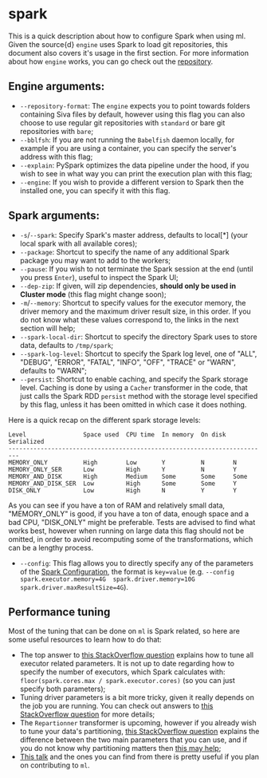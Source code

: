 # spark

This is a quick description about how to configure Spark when using ml. Given the source{d} `engine` uses Spark to load git repositories, this document also covers it's usage in the first section. For more information about how `engine` works, you can go check out the [repository](https://github.com/src-d/engine).

## Engine arguments:

* `--repository-format`: The `engine` expects you to point towards folders containing Siva files by default, however using this flag you can also choose to use regular git repositories with `standard` or bare git repositories with `bare`;
* `--bblfsh`: If you are not running the `Babelfish` daemon locally, for example if you are using a container, you can specify the server's address with this flag;
* `--explain`: PySpark optimizes the data pipeline under the hood, if you wish to see in what way you can print the execution plan with this flag;
* `--engine`: If you wish to provide a different version to Spark then the installed one, you can specify it with this flag.

## Spark arguments:

* `-s`/`--spark`: Specify Spark's master address, defaults to local\[\*\] \(your local spark with all available cores\);
* `--package`: Shortcut to specify the name of any additional Spark package you may want to add to the workers;
* `--pause`: If you wish to not terminate the Spark session at the end \(until you press `Enter`\), useful to inspect the Spark UI;
* `--dep-zip`: If given, will zip dependencies, **should only be used in Cluster mode** \(this flag might change soon\);
* `-m`/`--memory`: Shortcut to specify values for the executor memory, the driver memory and the maximum driver result size, in this order. If you do not know what these values correspond to, the links in the next section will help;
* `--spark-local-dir`: Shortcut to specify the directory Spark uses to store data, defaults to `/tmp/spark`;
* `--spark-log-level`: Shortcut to specify the Spark log level, one of "ALL", "DEBUG", "ERROR", "FATAL", "INFO", "OFF", "TRACE" or "WARN", defaults to "WARN";
* `--persist`: Shortcut to enable caching, and specify the Spark storage level. Caching is done by using a `Cacher` transformer in the code, that just calls the Spark RDD `persist` method with the storage level specified by this flag, unless it has been omitted in which case it does nothing.

Here is a quick recap on the different spark storage levels:

```text
Level                Space used  CPU time  In memory  On disk  Serialized
-------------------------------------------------------------------------
MEMORY_ONLY          High        Low       Y          N        N
MEMORY_ONLY_SER      Low         High      Y          N        Y
MEMORY_AND_DISK      High        Medium    Some       Some     Some
MEMORY_AND_DISK_SER  Low         High      Some       Some     Y
DISK_ONLY            Low         High      N          Y        Y
```

As you can see if you have a ton of RAM and relatively small data, "MEMORY\_ONLY" is good, if you have a ton of data, enough space and a bad CPU, "DISK\_ONLY" might be preferable. Tests are advised to find what works best, however when running on large data this flag should not be omitted, in order to avoid recomputing some of the transformations, which can be a lengthy process.

* `--config`: This flag allows you to directly specify any of the parameters of the [Spark Configuration](https://spark.apache.org/docs/2.2.0/configuration.html), the format is `key=value` \(e.g. `--config spark.executor.memory=4G  spark.driver.memory=10G spark.driver.maxResultSize=4G`\).

## Performance tuning

Most of the tuning that can be done on `ml` is Spark related, so here are some useful resources to learn how to do that:

* The top answer to [this StackOverflow question](https://stackoverflow.com/questions/37871194/how-to-tune-spark-executor-number-cores-and-executor-memory) explains how to tune all executor related parameters. It is not up to date regarding how to specify the number of executors, which Spark calculates with: `floor(spark.cores.max / spark.executor.cores)` \(so you can just specify both parameters\);
* Tuning driver parameters is a bit more tricky, given it really depends on the job you are running. You can check out answers to [this StackOverflow question](https://stackoverflow.com/questions/27181737/how-to-deal-with-executor-memory-and-driver-memory-in-spark) for more details;
* The `Repartionner` transformer is upcoming, however if you already wish to tune your data's partitioning, [this StackOverflow question](https://stackoverflow.com/questions/45704156/what-is-the-difference-between-spark-sql-shuffle-partitions-and-spark-default-pa) explains the difference between the two main parameters that you can use, and if you do not know why partitioning matters then [this may help](https://hackernoon.com/managing-spark-partitions-with-coalesce-and-repartition-4050c57ad5c4);
* [This talk](https://www.youtube.com/watch?v=WyfHUNnMutg) and the ones you can find from there is pretty useful if you plan on contributing to `ml`.


